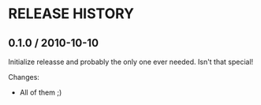 # RELEASE HISTORY

## 0.1.0 / 2010-10-10

Initialize releasse and probably the only one ever needed. Isn't that
special!

Changes:

* All of them ;)
